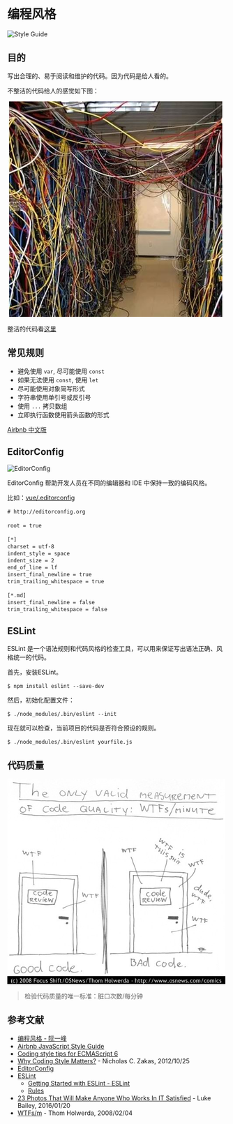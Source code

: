 # 编程风格

![Style Guide](../../assets/style-guide.jpg)

## 目的

写出合理的、易于阅读和维护的代码。因为代码是给人看的。

不整洁的代码给人的感觉如下图：

![Chaos Cabel](../../assets/chaos.jpg)

整洁的代码看[这里](https://www.buzzfeed.com/lukebailey/satisfying-cables?utm_term=.ryzeoaRen#.ltYZkaPZx)

## 常见规则

- 避免使用 `var`, 尽可能使用 `const`
- 如果无法使用 `const`, 使用 `let`
- 尽可能使用对象简写形式
- 字符串使用单引号或反引号
- 使用 `...` 拷贝数组
- 立即执行函数使用箭头函数的形式

[Airbnb 中文版](https://github.com/sivan/javascript-style-guide/blob/master/es5/README.md)

## EditorConfig

![EditorConfig](../../assets/editorconfig.png)

EditorConfig 帮助开发人员在不同的编辑器和 IDE 中保持一致的编码风格。

比如：[vue/.editorconfig](https://github.com/vuejs/vue/blob/dev/.editorconfig)

```
# http://editorconfig.org

root = true

[*]
charset = utf-8
indent_style = space
indent_size = 2
end_of_line = lf
insert_final_newline = true
trim_trailing_whitespace = true

[*.md]
insert_final_newline = false
trim_trailing_whitespace = false
```

## ESLint

ESLint 是一个语法规则和代码风格的检查工具，可以用来保证写出语法正确、风格统一的代码。

首先，安装ESLint。

```
$ npm install eslint --save-dev
```

然后，初始化配置文件：

```
$ ./node_modules/.bin/eslint --init
```

现在就可以检查，当前项目的代码是否符合预设的规则。

```
$ ./node_modules/.bin/eslint yourfile.js
```

## 代码质量

![wtfm](../../assets/wtfm.jpg)

> 检验代码质量的唯一标准：脏口次数/每分钟

## 参考文献
- [编程风格 - 阮一峰](http://es6.ruanyifeng.com/#docs/style)
- [Airbnb JavaScript Style Guide](https://github.com/airbnb/javascript)
- [Coding style tips for ECMAScript 6](http://exploringjs.com/es6/ch_coding-style.html)
- [Why Coding Style Matters?](https://www.smashingmagazine.com/2012/10/why-coding-style-matters/) - Nicholas C. Zakas, 2012/10/25
- [EditorConfig](http://editorconfig.org/)
- [ESLint](https://eslint.org/)
  - [Getting Started with ESLint - ESLint](https://eslint.org/docs/user-guide/getting-started)
  - [Rules](https://eslint.org/docs/rules/)
- [23 Photos That Will Make Anyone Who Works In IT Satisfied](https://www.buzzfeed.com/lukebailey/satisfying-cables?utm_term=.ryzeoaRen#.ltYZkaPZx) - Luke Bailey, 2016/01/20
- [WTFs/m](http://www.osnews.com/story/19266/WTFs_m) - Thom Holwerda, 2008/02/04